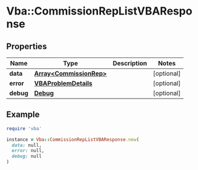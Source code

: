 # Vba::CommissionRepListVBAResponse

## Properties

| Name | Type | Description | Notes |
| ---- | ---- | ----------- | ----- |
| **data** | [**Array&lt;CommissionRep&gt;**](CommissionRep.md) |  | [optional] |
| **error** | [**VBAProblemDetails**](VBAProblemDetails.md) |  | [optional] |
| **debug** | [**Debug**](Debug.md) |  | [optional] |

## Example

```ruby
require 'vba'

instance = Vba::CommissionRepListVBAResponse.new(
  data: null,
  error: null,
  debug: null
)
```

